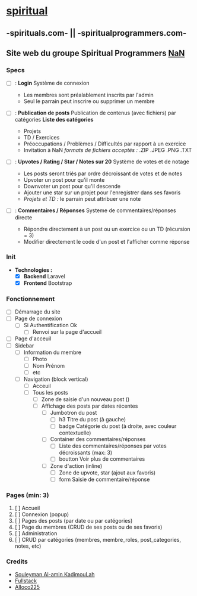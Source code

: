 # [spiritual](github.com/Alloco225/spiritual)
##  -spirituals.com- || -spiritualprogrammers.com-

## Site web du groupe Spiritual Programmers [NaN](www.nan.ci)

### Specs

- [ ] : __Login__
  Système de connexion
    - Les membres sont préalablement inscrits par l'admin
    - Seul le parrain peut inscrire ou supprimer un membre
- [ ] : __Publication de posts__
  Publication de contenus (avec fichiers) par catégories 
    __Liste des catégories__
    - Projets
    - TD / Exercices
    - Préoccupations / Problèmes / Difficultés par rapport à un exercice
    - Invitation à NaN
   *formats de fichiers acceptés :* .ZIP .JPEG .PNG .TXT
- [ ] : __Upvotes / Rating / Star / Notes sur 20__
  Système de votes et de notage
    - Les posts seront triés par ordre décroissant de votes et de notes
    - Upvoter un post pour qu'il monte
    - Downvoter un post pour qu'il descende
    - Ajouter une star sur un projet pour l'enregistrer dans ses favoris
    - *Projets et TD :* le parrain peut attribuer une note
    
- [ ] : __Commentaires / Réponses__
  Systeme de commentaires/réponses directe
    - Répondre directement à un post ou un exercice ou un TD (récursion = 3)
    - Modifier directement le code d'un post et l'afficher comme réponse

### Init
- **Technologies :**
    - [x] __Backend__
      Laravel
    - [x] __Frontend__
      Bootstrap

### Fonctionnement
- [ ] Démarrage du site
- [ ] Page de connexion
  - [ ] Si Authentification Ok
    - [ ] Renvoi sur la page d'accueil
- [ ] Page d'acceuil
 - [ ] Sidebar
    - [ ] Information du membre
      - [ ] Photo
      - [ ] Nom Prénom
      - [ ] etc
    - [ ] Navigation (block vertical)
      - [ ] Acceuil
      - [ ] Tous les posts
        - [ ] Zone de saisie d'un nouveau post ()
        - [ ] Affichage des posts par dates récentes
          - [ ] Jumbotron du post
            - [ ] h3 Titre du post (à gauche)
            - [ ] badge Catégorie du post (à droite, avec couleur contextuelle)
          - [ ] Container des commentaires/réponses
            - [ ] Liste des commentaires/réponses par votes décroissants (max: 3)
            - [ ] boutton Voir plus de commentaires
          - [ ] Zone d'action (inline)
            - [ ] Zone de upvote, star (ajout aux favoris)
            - [ ] form Saisie de commentaire/réponse
    
### Pages (min: 3)
1. [ ] Accueil
  1. [ ] Connexion (popup)
  1. [ ] Pages des posts (par date ou par catégories)
  1. [ ] Page du membres (CRUD de ses posts ou de ses favoris)
1. [ ] Administration
  1. [ ] CRUD par catégories (membres, membre_roles, post_categories, notes, etc)
    
### Credits 
  - [Souleyman Al-amin KadimouLah](github.com/toure5013)
  - [Fullstack](github.com/NonwaFabrice07)
  - [Alloco225](github.com/Alloco225)
    
